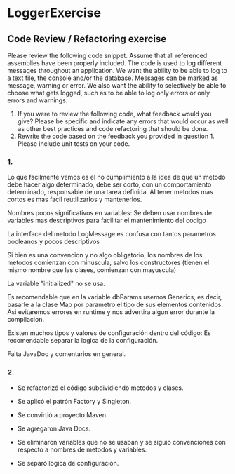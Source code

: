 # LoggerExercise

## Code Review / Refactoring exercise
Please review the following code snippet. Assume that all referenced assemblies have
been properly included.
The code is used to log different messages throughout an application. We want the ability
to be able to log to a text file, the console and/or the database. Messages can be marked
as message, warning or error. We also want the ability to selectively be able to choose
what gets logged, such as to be able to log only errors or only errors and warnings.
1. If you were to review the following code, what feedback would you give? Please be
specific and indicate any errors that would occur as well as other best practices and
code refactoring that should be done.
2. Rewrite the code based on the feedback you provided in question 1. Please include
unit tests on your code.

### 1.
Lo que facilmente vemos es el no cumplimiento a la idea de que un metodo debe hacer algo determinado, debe ser corto, con un comportamiento determinado, responsable de una tarea definida.
Al tener metodos mas cortos es mas facil reutilizarlos y mantenerlos.

Nombres pocos significativos en variables: Se deben usar nombres de variables mas descriptivos para facilitar el mantenimiento del codigo

La interface del metodo LogMessage es confusa con tantos parametros booleanos y pocos descriptivos

Si bien es una convencion y no algo obligatorio, los nombres de los metodos comienzan con minuscula, salvo los constructores (tienen el mismo nombre que las clases, comienzan con mayuscula)

La variable "initialized" no se usa.

Es recomendable que en la variable dbParams usemos Generics, es decir, pasarle a la clase Map por parametro el tipo de sus elementos contenidos. Asi evitaremos errores en runtime y nos advertira algun error durante la compilacion.

Existen muchos tipos y valores de configuración dentro del código: Es recomendable separar la logica de la configuración.

Falta JavaDoc y comentarios en general.

### 2.
- Se refactorizó el código subdividiendo metodos y clases.

- Se aplicó el patrón Factory y Singleton.

- Se convirtió a proyecto Maven.

- Se agregaron Java Docs.

- Se eliminaron variables que no se usaban y se siguio convenciones con respecto a nombres de metodos y variables.

- Se separó logica de configuración.

